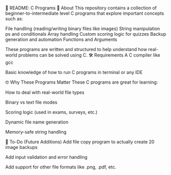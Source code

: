 📘 README: C Programs
👋 About
This repository contains a collection of beginner-to-intermediate level C programs that explore important concepts such as:

File handling (reading/writing binary files like images)
String manipulation
ps and conditionals
Array handling
Custom scoring logic for quizzes
Backup generation and automation
Functions and Arguments


These programs are written and structured to help understand how real-world problems can be solved using C.
🛠️ Requirements
A C compiler like gcc

Basic knowledge of how to run C programs in terminal or any IDE


🤓 Why These Programs Matter
These C programs are great for learning:

How to deal with real-world file types

Binary vs text file modes

Scoring logic (used in exams, surveys, etc.)

Dynamic file name generation

Memory-safe string handling

📌 To-Do (Future Additions)
Add file copy program to actually create 20 image backups

Add input validation and error handling

Add support for other file formats like .png, .pdf, etc.

